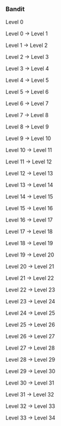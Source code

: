 ### Bandit
Level 0

Level 0 → Level 1

Level 1 → Level 2

Level 2 → Level 3

Level 3 → Level 4

Level 4 → Level 5

Level 5 → Level 6

Level 6 → Level 7

Level 7 → Level 8

Level 8 → Level 9

Level 9 → Level 10

Level 10 → Level 11

Level 11 → Level 12

Level 12 → Level 13

Level 13 → Level 14

Level 14 → Level 15

Level 15 → Level 16

Level 16 → Level 17

Level 17 → Level 18

Level 18 → Level 19

Level 19 → Level 20

Level 20 → Level 21

Level 21 → Level 22

Level 22 → Level 23

Level 23 → Level 24

Level 24 → Level 25

Level 25 → Level 26

Level 26 → Level 27

Level 27 → Level 28

Level 28 → Level 29

Level 29 → Level 30

Level 30 → Level 31

Level 31 → Level 32

Level 32 → Level 33

Level 33 → Level 34

